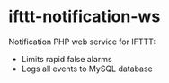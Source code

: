 # ifttt-notification-ws
Notification PHP web service for IFTTT:

 - Limits rapid false alarms
 - Logs all events to MySQL database
